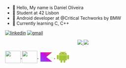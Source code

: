 - 👋 Hello, My name is Daniel Oliveira
- 🏫 Student at 42 Lisbon
- 🏢 Android developer at @Critical Techworks by BMW
- 🌱 Currently learning C, C++

[![linkedin](https://img.shields.io/badge/linkedin-0A66C2?style=for-the-badge&logo=linkedin&logoColor=white)](https://www.linkedin.com/in/daniel-oliveira-7085a37a/)
[![gmail](https://img.shields.io/badge/Gmail-D14836?style=for-the-badge&logo=gmail&logoColor=white)](mailto:dtoliverbr@gmail.com)
<div align="center">
  <a href="https://github.com/Daniel-0liver">
  <img height="180em" src="https://github-readme-stats.vercel.app/api?username=Daniel-0liver&show_icons=true&theme=aura&include_all_commits=true&count_private=true"/>
  <img height="180em" src="https://github-readme-stats.vercel.app/api/top-langs/?username=Daniel-0liver&layout=compact&langs_count=7&theme=aura"/>
</div>
  
<div style="display: inline_block"><br>
  <img align="center" height="40" width="50" src="https://cdn.jsdelivr.net/gh/devicons/devicon/icons/c/c-original.svg">
  <img align="center" height="40" width="50" src="https://github.com/isocpp/logos/blob/master/cpp_logo.svg">
  <img align="center" height="40" width="50" src="https://github.com/devicons/devicon/blob/v2.16.0/icons/kotlin/kotlin-original.svg">
  <img align="center" height="40" width="50" src="https://github.com/devicons/devicon/blob/v2.16.0/icons/android/android-original.svg">
</div>
